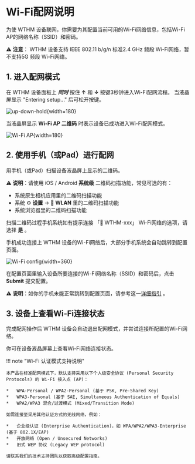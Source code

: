 # Wi-Fi配网说明

为使 WTHM 设备联网，你需要为其配置当前可用的Wi-Fi网络信息，包括Wi-Fi AP的网络名称（SSID）和密码。

⚠️ **注意**： WTHM 设备支持 IEEE 802.11 b/g/n 标准2.4 GHz 频段 Wi-Fi网络，暂不支持5G 频段 Wi-Fi网络。

## 1. 进入配网模式

在 WTHM 设备面板上 ***同时*** 按住 **↑** 和 **↓** 按键3秒钟进入Wi-Fi配网流程。
当液晶屏显示 "Entering setup..." 后可松开按键。

![up-down-hold](assets/images/up-down-hold.png){width=180}

当液晶屏显示 **Wi-Fi AP 二维码** 时表示设备已成功进入Wi-Fi配网模式。

![Wi-Fi AP](assets/images/wifi-ap.png){width=180}


## 2. 使用手机（或Pad）进行配网

用手机（或Pad）扫描设备液晶屏上显示的二维码。

⚠️ **说明**：请使用 iOS / Android **系统级** 二维码扫描功能，常见可选的有：

- 系统原生相机应用里的二维码扫描功能
- 系统 ⚙️  **设置** -> 🛜 **WLAN** 里的二维码扫描功能
- 系统浏览器里的二维码扫描功能


扫描二维码过程手机系统如有提示连接 「🛜 WTHM-xxx」 Wi-Fi网络的选项，请选择 **是** 。

手机成功连接上 WTHM 设备的Wi-Fi网络后，大部分手机系统会自动跳转到配置页面。

![Wi-Fi config](assets/images/wifi-config.jpeg){width=360}

在配置页面里输入设备所要连接的Wi-Fi网络名称（SSID）和密码后，点击 **Submit** 提交配置。

⚠️ **说明**：如你的手机未能正常跳转到配置页面，请参考这一[详细指引](./detailed-instructions.md) 。

## 3. 设备上查看Wi-Fi连接状态

完成配网操作后 WTHM 设备会自动退出配网模式，并尝试连接所配置的Wi-Fi网络。

你可在设备液晶屏幕上查看Wi-Fi网络连接状态。


!!! note "Wi-Fi 认证模式支持说明"

    本产品在标准配网模式下，默认支持采用以下个人级安全协议 (Personal Security Protocols) 的 Wi-Fi 接入点 (AP)：

    *   WPA-Personal / WPA2-Personal (基于 PSK, Pre-Shared Key)
    *   WPA3-Personal (基于 SAE, Simultaneous Authentication of Equals)
    *   WPA2/WPA3 混合/过渡模式 (Mixed/Transition Mode)

    如需连接至采用其他认证方式的无线网络，例如：

    *   企业级认证 (Enterprise Authentication)，如 WPA/WPA2/WPA3-Enterprise (基于 802.1X/EAP)
    *   开放网络 (Open / Unsecured Networks)
    *   旧式 WEP 协议 (Legacy WEP protocol)

    请联系我们的技术支持团队以获取高级配置指南。

